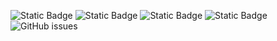 ![Static Badge](https://img.shields.io/badge/blacklists-60-000000) ![Static Badge](https://img.shields.io/badge/blacklisted-3044985-cc0000) ![Static Badge](https://img.shields.io/badge/whitelisted-2242-00CC00) ![Static Badge](https://img.shields.io/badge/streaming_blacklist-28106-000000) ![GitHub issues](https://img.shields.io/github/issues/fabriziosalmi/blacklists)
